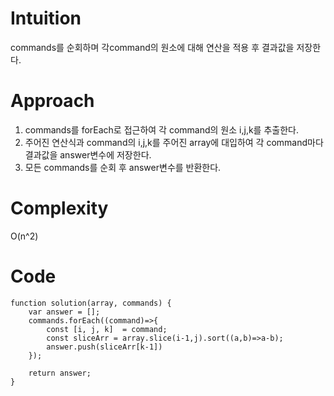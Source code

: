 # Intuition

commands를 순회하며 각command의 원소에 대해 연산을 적용 후 결과값을 저장한다.

# Approach

1. commands를 forEach로 접근하여 각 command의 원소 i,j,k를 추출한다.
2. 주어진 연산식과 command의 i,j,k를 주어진 array에 대입하여 각 command마다 결과값을 answer변수에 저장한다.
3. 모든 commands를 순회 후 answer변수를 반환한다.

# Complexity

O(n^2)

# Code

```
function solution(array, commands) {
    var answer = [];
    commands.forEach((command)=>{
        const [i, j, k]  = command;
        const sliceArr = array.slice(i-1,j).sort((a,b)=>a-b);
        answer.push(sliceArr[k-1])
    });

    return answer;
}

```
